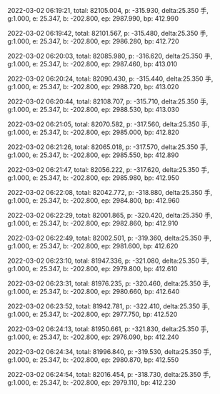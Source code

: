2022-03-02 06:19:21, total: 82105.004, p: -315.930, delta:25.350 手, g:1.000, e: 25.347, b: -202.800, ep: 2987.990, bp: 412.990

2022-03-02 06:19:42, total: 82101.567, p: -315.480, delta:25.350 手, g:1.000, e: 25.347, b: -202.800, ep: 2986.280, bp: 412.720

2022-03-02 06:20:03, total: 82085.980, p: -316.620, delta:25.350 手, g:1.000, e: 25.347, b: -202.800, ep: 2987.460, bp: 413.010

2022-03-02 06:20:24, total: 82090.430, p: -315.440, delta:25.350 手, g:1.000, e: 25.347, b: -202.800, ep: 2988.720, bp: 413.020

2022-03-02 06:20:44, total: 82108.707, p: -315.710, delta:25.350 手, g:1.000, e: 25.347, b: -202.800, ep: 2988.530, bp: 413.030

2022-03-02 06:21:05, total: 82070.582, p: -317.560, delta:25.350 手, g:1.000, e: 25.347, b: -202.800, ep: 2985.000, bp: 412.820

2022-03-02 06:21:26, total: 82065.018, p: -317.570, delta:25.350 手, g:1.000, e: 25.347, b: -202.800, ep: 2985.550, bp: 412.890

2022-03-02 06:21:47, total: 82056.222, p: -317.620, delta:25.350 手, g:1.000, e: 25.347, b: -202.800, ep: 2985.980, bp: 412.950

2022-03-02 06:22:08, total: 82042.772, p: -318.880, delta:25.350 手, g:1.000, e: 25.347, b: -202.800, ep: 2984.800, bp: 412.960

2022-03-02 06:22:29, total: 82001.865, p: -320.420, delta:25.350 手, g:1.000, e: 25.347, b: -202.800, ep: 2982.860, bp: 412.910

2022-03-02 06:22:49, total: 82002.501, p: -319.360, delta:25.350 手, g:1.000, e: 25.347, b: -202.800, ep: 2981.600, bp: 412.620

2022-03-02 06:23:10, total: 81947.336, p: -321.080, delta:25.350 手, g:1.000, e: 25.347, b: -202.800, ep: 2979.800, bp: 412.610

2022-03-02 06:23:31, total: 81976.235, p: -320.460, delta:25.350 手, g:1.000, e: 25.347, b: -202.800, ep: 2980.660, bp: 412.640

2022-03-02 06:23:52, total: 81942.781, p: -322.410, delta:25.350 手, g:1.000, e: 25.347, b: -202.800, ep: 2977.750, bp: 412.520

2022-03-02 06:24:13, total: 81950.661, p: -321.830, delta:25.350 手, g:1.000, e: 25.347, b: -202.800, ep: 2976.090, bp: 412.240

2022-03-02 06:24:34, total: 81996.840, p: -319.530, delta:25.350 手, g:1.000, e: 25.347, b: -202.800, ep: 2980.870, bp: 412.550

2022-03-02 06:24:54, total: 82016.454, p: -318.730, delta:25.350 手, g:1.000, e: 25.347, b: -202.800, ep: 2979.110, bp: 412.230